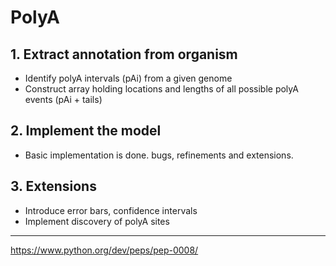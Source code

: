 # PolyA

## 1. Extract annotation from organism
* Identify polyA intervals (pAi) from a given genome
* Construct array holding locations and lengths of all possible polyA events (pAi + tails)

## 2. Implement the model
* Basic implementation is done. bugs, refinements and extensions.

## 3. Extensions
* Introduce error bars, confidence intervals
* Implement discovery of polyA sites

---
https://www.python.org/dev/peps/pep-0008/
